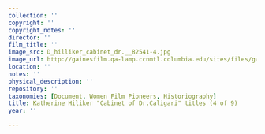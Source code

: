 ```yaml
---
collection: ''
copyright: ''
copyright_notes: ''
director: ''
film_title: ''
image_src: D_hilliker_cabinet_dr.__82541-4.jpg
image_url: http://gainesfilm.qa-lamp.ccnmtl.columbia.edu/sites/files/gainesfilm/images/D_hilliker_cabinet_dr.__82541-4.jpg
location: ''
notes: ''
physical_description: ''
repository: ''
taxonomies: [Document, Women Film Pioneers, Historiography]
title: Katherine Hiliker "Cabinet of Dr.Caligari" titles (4 of 9)
year: ''

---
```

